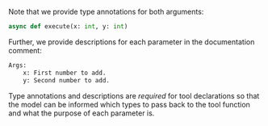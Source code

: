 Note that we provide type annotations for both arguments:

``` python
async def execute(x: int, y: int)
```

Further, we provide descriptions for each parameter in the documentation comment:

```python
Args:
    x: First number to add.
    y: Second number to add.
```

Type annotations and descriptions are *required* for tool declarations so that the model can be informed which types to pass back to the tool function and what the purpose of each parameter is.
